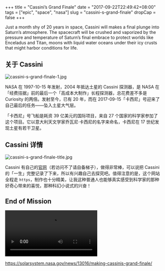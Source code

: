 +++
title = "Cassini’s Grand Finale"
date = "2017-09-22T22:49:42+08:00"
tags = ["epic", "space", "nasa"]
slug = "cassini-s-grand-finale"
dropCap = false
+++

Just a month shy of 20 years in space, Cassini will makes a final plunge into Saturn’s atmosphere. The spacecraft will be crushed and vaporized by the pressure and temperature of Saturn’s final embrace to protect worlds like Enceladus and Titan, moons with liquid water oceans under their icy crusts that might harbor conditions for life.

## 关于 Cassini

![cassini-s-grand-finale-1.jpg](/images/cassini-s-grand-finale-1.jpg "太阳系")

NASA 在 1997-10-15 年发射，2004 年抵达土星的 Cassini 探测器，是 NASA 在「经费拮据」前的最后一个「高成本大制作」长程探测器，总花费差不多是 Curiosity 的两倍。发射至今，已有 20 年，而在 2017-09-15「卡西尼」号迎来了自己最后的任务——坠入土星大气层。

「卡西尼」号飞船是耗资 39 亿美元的国际项目，来自 27 个国家的科学家参加了这个项目。它以意大利天文学家乔瓦尼·卡西尼的名字来命名，卡西尼在 17 世纪发现土星有若干卫星。

## Cassini 详情

![cassini-s-grand-finale-title.jpg](/images/cassini-s-grand-finale-title.jpg "「卡西尼」的官网")

Cassini 有自己的[官网](https://saturn.jpl.nasa.gov/)（若访问不了请自备梯子），做得非常棒，可以说把 Cassini 的「一生」完整记录了下来，所以有兴趣自己去探究吧。值得注意的是，这个网站全程走 `https`，制作也十分精美，让我这种普通人也能够真实感受到科学家的那种好奇心带来的喜悦，那种科幻小说式的兴奋！

## End of Mission

<video src="QmQMREAfzGS35dUhQK4q2NYBLRaczno948DeiGrviJVhBu" controls></video>

https://solarsystem.nasa.gov/news/13016/making-cassinis-grand-finale/
